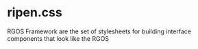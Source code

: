 # ripen.css
RGOS Framework are the set of stylesheets for building interface components that look like the RGOS
